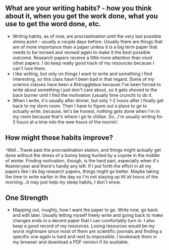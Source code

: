 ##  What are your writing habits? - how you think about it, when you get the work done, what you use to get the word done, etc. 

- Writing habits, as of now, are procrastination until the very last possible stress point - usually a couple days before. Usually there are things that are of more importance than a paper unless it is a big term paper that needs to be revised and revised again to make it the best possible outcome. Research papers receive a little more attention than most other papers. I do keep really good track of my resources because I can't lose them. 
- I like writing, but only on things I want to write and something I find interesting, so this class hasn't been bad in that regard. Some of my science classes have been a #strugglebus because I've been forced to write about something I just don't care about, so it gets shoved to the back burner until I find the motivation (usually time crunch) to do it. 
- When I write, it's usually after dinner, but only 1-2 hours after I finally get back to my dorm room. Then I have to figure out a place to go to actually write, because, let's be honest, nothing gets done when I'm in my room because that's where I go to chillax. So...I'm usually writing for 5 hours at a time into the wee hours of the mornin'. 

## How might those habits improve?

-Well...Travel past the procrastination station, and things might actually get done without the stress of a bunny being hunted by a coyote in the middle of winter. Finding motivation, though, is the hard part, especially when it's #senioryear and there's hardly any left. If I put forth the effort in all my papers like I do big research papers, things might go better. Maybe taking the time to write earlier in the day so I'm not staying up till all hours of the morning...It may just help my sleep habits, I don't know. 

## One Strength

- Mapping out, roughly, how I want the paper to go. Write now, go back and edit later. Usually letting myself freely write and going back to make changes ends in a decent paper that I can comfortably turn in. I also keep a good record of my resources. Losing resources would be my worst nightmare since most of them are scientific journals and finding a specific one again is hard and next to impossible. I bookmark them in my browser and download a PDF version if its available. 

